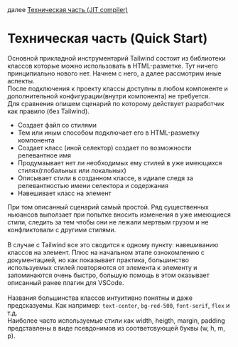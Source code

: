 <div>
далее
<a href="08.md">
Техническая часть (JIT compiler)
</a>
</div>

<h1>Техническая часть (Quick Start)</h1>

<div>
Основной прикладной инструментарий Tailwind состоит из библиотеки классов которые можно использовать в HTML-разметке. Тут ничего принципиально нового нет. Начнем с него, а далее рассмотрим иные аспекты.
</div>

<div>
После подключения к проекту классы доступны в любом компоненте и дополнительной конфигурации(внутри компонента) не требуется.
</div>

<div>
Для сравнения опишем сценарий по которому действует разработчик как правило (без Tailwind).
</div>

<ul>
<li>
Создает файл со стилями
</li>
<li>
Тем или иным способом подключает его в HTML-разметку компонента
</li>
<li>
Создает класс (иной селектор) создает по возможности релевантное имя
</li>
<li>
Продумаывает нет ли необходимых ему стилей в уже имеющихся стилях(глобальных или локальных)
</li>
<li>
Описывает стили в созданном классе, в идиале следя за релевантностью имени селектора и содержания
</li>
<li>
Навешивает класс на элемент
</li>
</ul>

<div>
При том описанный сценарий самый простой. Ряд существенных ньюансов выползает при попытке вносить изменения в уже имеющиеся стили, следить за тем чтобы они не лежали мертвым грузом и не конфликтовали с другими стилями.
</div>

<br/>

<div>
В случае с Tailwind все это сводится к одному пункту: навешиванию классов на элемент.
Плюс на начальном этапе ознокомлению с документацией, но как показывает практика, большинство используемых стилей повторяются от элемента к элементу и запоминаются очень быстро, большую помощь в этом оказывает описанный ранее плагин для VSCode.
</div>

<br/>

<div>
Названия большинства классов интуитивно понятны и даже предсказуемы. Как например: <code>text-center</code>, <code>bg-red-500</code>, <code>font-serif</code>, <code>flex</code> и т.д.
</div>

<div>
Наиболее часто используемые стили как width, heigth, margin, padding представлены в виде псевдонимов из соответсвующей буквы (w, h, m, p).
</div>
